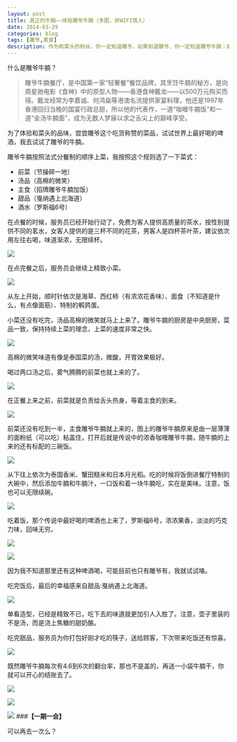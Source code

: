 ```yaml
---
layout: post
title: 真正的牛腩——体验雕爷牛腩（多图，非WIFI慎入）
date: 2014-03-29
categories: blog
tags: [雕爷,美食]
description: 作为和菜头的粉丝，你一定知道雕爷，如果知道雕爷，你一定知道雕爷牛腩；如果你不知道和菜头，也不知道雕爷，你也一定得尝一尝雕爷牛腩。
---
```




什么是雕爷牛腩？

>雕爷牛腩餐厅，是中国第一家“轻奢餐”餐饮品牌，其烹饪牛腩的秘方，是向周星驰电影《食神》中的原型人物——香港食神戴龙——以500万元购买而得。戴龙经常为李嘉诚、何鸿燊等港澳名流提供家宴料理，他还是1997年香港回归当晚的国宴行政总厨，所以他的代表作，一道“咖喱牛腩饭”和一道“金汤牛腩面”，成为无数人梦寐以求之舌尖上的巅峰享受。

为了体验和菜头的品味，尝尝雕爷这个吃货称赞的菜品，试试世界上最好喝的啤酒，我去试试了雕爷的牛腩。

雕爷牛腩按照法式分餐制的顺序上菜，我按照这个规则选了一下菜式：


- 前菜（节操碎一地）
- 汤品（高棉的微笑）
- 主食（招牌雕爷牛腩加饭）
- 甜品（戛纳遇上北海道）
- 酒水（罗斯福6号）

在点餐的时候，服务员已经开始行动了，免费为客人提供高质量的茶水，按性别提供不同的茗水，女客人提供的是三杯不同的花茶，男客人是四杯茶叶茶，建议依次用左往右喝，味道渐浓，无限续杯。

![](http://cnfeat.qiniudn.com/DSC06041%20(%E5%A4%8D%E5%88%B6).JPG)

在点完餐之后，服务员会继续上精致小菜。

![](http://cnfeat.qiniudn.com/DSC06051%20(%E5%A4%8D%E5%88%B6).JPG)

从左上开始，顺时针依次是海草、西红柿（有浓浓花香味）、面食（不知道是什么，有点像面筋）、特制的鹌鹑蛋。

小菜还没有吃完，汤品高棉的微笑就马上上来了。雕爷牛腩的厨房是中央厨房，菜品一致，保持持续上菜的理念，上菜的速度非常之快。

![](http://cnfeat.qiniudn.com/DSC06054%20(%E5%A4%8D%E5%88%B6).JPG)

高棉的微笑味道有像是泰国菜的汤，微酸，开胃效果极好。

喝过两口汤之后，雾气腾腾的前菜也就上来的了。

![](http://cnfeat.qiniudn.com/DSC06057%20(%E5%A4%8D%E5%88%B6).JPG)

在正餐上来之前，前菜就是负责给舌头热身，等着主食的到来。

![](http://cnfeat.qiniudn.com/DSC06062%20(%E5%A4%8D%E5%88%B6).JPG)

前菜还没有吃到一半，主食雕爷牛腩就上来的，图上的雕爷牛腩原来是由一层薄薄的面粉纸（可以吃）粘盖住，打开后就是传说中的浓香咖喱雕爷牛腩，随牛腩的上来的还有标配的三碗饭。

![](http://cnfeat.qiniudn.com/DSC06059%20(%E5%A4%8D%E5%88%B6).JPG)

从下往上依次为泰国香米、蟹田糙米和日本月光稻。吃的时候将饭倒进餐厅特制的大碗中，然后添加牛腩和牛腩汁，一口饭和着一块牛腩吃，实在是美味。注意，饭也可以无限续碗。

![](http://cnfeat.qiniudn.com/DSC06065%20(%E5%A4%8D%E5%88%B6).JPG)

吃着饭，那个传说中最好喝的啤酒也上来了，罗斯福6号，浓浓果香，淡淡的巧克力味，回味无穷。

![](http://cnfeat.qiniudn.com/DSC06060%20(%E5%A4%8D%E5%88%B6).JPG)

![](http://cnfeat.qiniudn.com/DSC06063%20(%E5%A4%8D%E5%88%B6).JPG)

因为我不知道那里还有这种啤酒喝，可能目前也只有雕爷有，我就试试咯。

吃完饭后，最后的幸福感来自甜品:戛纳遇上北海道。

![](http://cnfeat.qiniudn.com/DSC06070%20(%E5%A4%8D%E5%88%B6).JPG)

单看造型，已经是精致不已，吃下去的味道就更加引人入胜了。注意，壶子里装的不是汤，而是浇上焦糖的甜奶酪。

吃完甜品，服务员为你打包好刚才吃的筷子，送给顾客，下次带来吃饭还有惊喜。

![](http://cnfeat.qiniudn.com/DSC06073%20(%E5%A4%8D%E5%88%B6).JPG)

既然雕爷牛腩每次有4.6到6次的翻台率，那也不是盖的，再送一小袋牛腩干，你就可以开心的结账去了。

![](http://cnfeat.qiniudn.com/DSC06148%20(%E5%A4%8D%E5%88%B6).JPG)

![](http://cnfeat.qiniudn.com/%E5%9B%BE%E5%83%8F%202014-03-27-01-00.png)

![](http://cnfeat.qiniudn.com/%E5%9B%BE%E5%83%8F%202014-03-27-00-56.png)
###**【一期一会】**

可以再去一次么？







